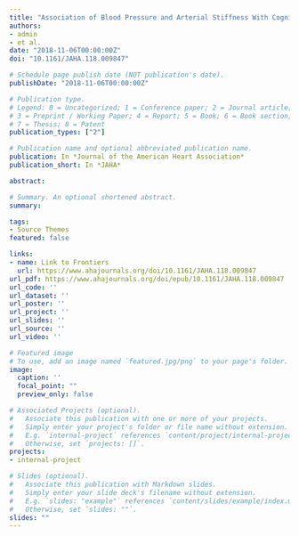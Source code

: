 ```yaml
---
title: "Association of Blood Pressure and Arterial Stiffness With Cognition in 2 Population-Based Child and Adult Cohorts"
authors:
- admin
- et al.
date: "2018-11-06T00:00:00Z"
doi: "10.1161/JAHA.118.009847"

# Schedule page publish date (NOT publication's date).
publishDate: "2018-11-06T00:00:00Z"

# Publication type.
# Legend: 0 = Uncategorized; 1 = Conference paper; 2 = Journal article;
# 3 = Preprint / Working Paper; 4 = Report; 5 = Book; 6 = Book section;
# 7 = Thesis; 8 = Patent
publication_types: ["2"]

# Publication name and optional abbreviated publication name.
publication: In *Journal of the American Heart Association*
publication_short: In *JAHA*

abstract: 

# Summary. An optional shortened abstract.
summary: 

tags:
- Source Themes
featured: false

links:
- name: Link to Frontiers
  url: https://www.ahajournals.org/doi/10.1161/JAHA.118.009847
url_pdf: https://www.ahajournals.org/doi/epub/10.1161/JAHA.118.009847
url_code: ''
url_dataset: ''
url_poster: ''
url_project: ''
url_slides: ''
url_source: ''
url_video: ''

# Featured image
# To use, add an image named `featured.jpg/png` to your page's folder. 
image:
  caption: ''
  focal_point: ""
  preview_only: false

# Associated Projects (optional).
#   Associate this publication with one or more of your projects.
#   Simply enter your project's folder or file name without extension.
#   E.g. `internal-project` references `content/project/internal-project/index.md`.
#   Otherwise, set `projects: []`.
projects:
- internal-project

# Slides (optional).
#   Associate this publication with Markdown slides.
#   Simply enter your slide deck's filename without extension.
#   E.g. `slides: "example"` references `content/slides/example/index.md`.
#   Otherwise, set `slides: ""`.
slides: ""
---
```

